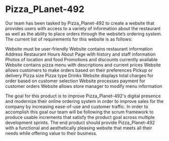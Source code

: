 # Pizza_PLanet-492

Our team has been tasked by Pizza_Planet-492 to create a website that provides users with access to a variety of information about the restaurant as well as the ability to place orders through the website’s ordering system. The current list of requirements for this website is as follows:

Website must be user-friendly
Website contains restaurant information
Address
Restaurant Hours
About Page with history and staff information
Photos of location and food
Promotions and discounts currently available
Website contains pizza menu with descriptions and current prices
Website allows customers to make orders based on their preferences
Pickup or delivery
Pizza size
Pizza type
Drinks
Website displays total charges for order based on customer selection
Website processes payment for customer orders
Website allows store manager to modify menu information

The goal for this product is to improve Pizza_Planet-492's digital presence and modernize their online ordering system in order to improve sales for the company by increasing ease-of-use and customer traffic. In order to accomplish this goal our team will be following the scrum framework to produce usable increments that satisfy the product goal across multiple development sprints. The end product should provide Pizza_Planet-492 with a functional and aesthetically pleasing website that meets all their needs while offering value to their business.
